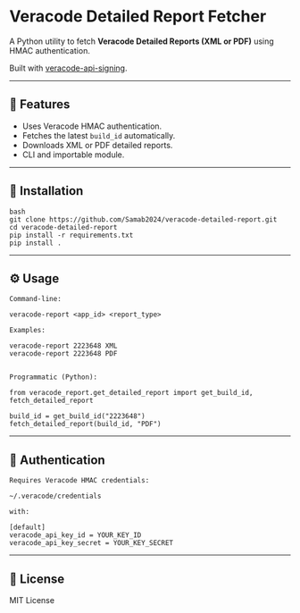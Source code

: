 # Veracode Detailed Report Fetcher

A Python utility to fetch **Veracode Detailed Reports (XML or PDF)** using HMAC authentication.

Built with [veracode-api-signing](https://github.com/veracode/veracode-python-hmac-example).

---

## 🚀 Features
- Uses Veracode HMAC authentication.
- Fetches the latest `build_id` automatically.
- Downloads XML or PDF detailed reports.
- CLI and importable module.

---

## 🧩 Installation
```
bash
git clone https://github.com/Samab2024/veracode-detailed-report.git
cd veracode-detailed-report
pip install -r requirements.txt
pip install .
```
---

## ⚙️ Usage
```
Command-line:

veracode-report <app_id> <report_type>

Examples:

veracode-report 2223648 XML
veracode-report 2223648 PDF


Programmatic (Python):

from veracode_report.get_detailed_report import get_build_id, fetch_detailed_report

build_id = get_build_id("2223648")
fetch_detailed_report(build_id, "PDF")
```
---

## 🪪 Authentication
```
Requires Veracode HMAC credentials:

~/.veracode/credentials

with:

[default]
veracode_api_key_id = YOUR_KEY_ID
veracode_api_key_secret = YOUR_KEY_SECRET
```
---

## 📜 License

MIT License
